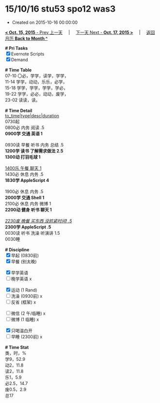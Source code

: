 # 15/10/16 stu53 spo12 was3

- Created on 2015-10-16 00:00:00

[**< Oct. 15, 2015** - Prev 上一天](/lifelogs/2015/10/d15.md) &nbsp; &nbsp; | &nbsp; &nbsp; [下一天 Next - **Oct. 17, 2015 >**](/lifelogs/2015/10/d17.md) &nbsp; &nbsp; |  &nbsp; &nbsp; [返回月历 **Back to Month ^**](/lifelogs/2015/10/index.md)
<br/><div><b># Pri Tasks</b></div><div><input checked="true" type="checkbox"/>Evernote Scripts</div><div><input checked="true" type="checkbox"/>Demand</div><div><br/></div><div><b># Time Table</b></div><div>07-10 〇必，学学，读学，学学，</div><div>11-14 学学，动动，乐乐，必学，</div><div>15-18 学学，学学，学学，学必，</div><div>19-22 学学，必必，动动，废学，</div><div>23-02 读读，读。</div><div><br/></div><div><b># Time Detail</b></div><div><u>to_time|type|desc|duration</u></div><div>0730起</div><div>0800必 内务 阅读 .5</div><div><b>0900学 交通 英语 1</b></div><div><br/></div><div>0930读 早餐 听书 内务 总结 .5</div><div><b>1200学 读书 了解需求做法 2.5</b></div><div><b>1300动 打羽毛球 1</b></div><div><br/></div><div><u>1400乐 午餐 聊天 1</u></div><div>1430必 休息 内务 .5</div><div><b>1830学 AppleScript 4</b></div><div><br/></div><div>1900必 休息 内务 .5</div><div><b>2000学 交通 Shell 1</b></div><div>2100必 休息 内务 微博 1</div><div><b>2200动 健身 听书 聊天 1</b></div><div><br/></div><div><u><i>2230废 晚餐 买东西 没抓紧时间! .5</i></u></div><div><b>2300学 AppleScript .5</b></div><div>0030读 听书 洗澡 听演讲 1.5</div><div>0030睡</div><div><br/></div><div><b># Discipline</b></div><div><input checked="true" type="checkbox"/>早起 (0830前)</div><div><input checked="true" type="checkbox"/>早餐 (别太晚)</div><div><br/></div><div><input checked="true" type="checkbox"/>早学英语</div><div><input type="checkbox"/>晚学英语 x</div><div><br/></div><div><input checked="true" type="checkbox"/>运动 (1 Rand)</div><div><input type="checkbox"/>洗澡 (0930前) x</div><div><input type="checkbox"/>反省 (框架) x</div><div><br/></div><div><input type="checkbox"/>微信 (2 午/临睡) x</div><div><input type="checkbox"/>微博 (1 临睡) x</div><div><br/></div><div><input checked="true" type="checkbox"/>只喝温白开</div><div><input type="checkbox"/>早睡 (2300前) x</div><div><br/></div><div><b># Time Stat</b></div><div>类，时，%</div><div>学9，52.9</div><div>动2，11.8</div><div>读2，11.8</div><div>乐1，5.9</div><div>必2.5，14.7</div><div>废0.5，2.9</div><div>总17</div><div><br/></div>
